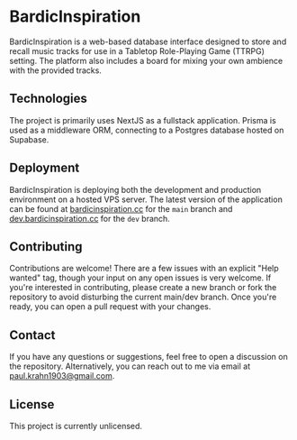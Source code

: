 # BardicInspiration

BardicInspiration is a web-based database interface designed to store and recall music tracks for use in a Tabletop Role-Playing Game (TTRPG) setting. The platform also includes a board for mixing your own ambience with the provided tracks.

## Technologies

The project is primarily uses NextJS as a fullstack application.
Prisma is used as a middleware ORM, connecting to a Postgres database hosted on Supabase.

## Deployment

BardicInspiration is deploying both the development and production environment on a hosted VPS server. The latest version of the application can be found at [bardicinspiration.cc](https://bardicinspiration.cc) for the `main` branch and [dev.bardicinspiration.cc](https://dev.bardicinspiration.cc) for the `dev` branch.

## Contributing

Contributions are welcome! There are a few issues with an explicit "Help wanted" tag, though your input on any open issues is very welcome. If you're interested in contributing, please create a new branch or fork the repository to avoid disturbing the current main/dev branch. Once you're ready, you can open a pull request with your changes.

## Contact

If you have any questions or suggestions, feel free to open a discussion on the repository. Alternatively, you can reach out to me via email at paul.krahn1903@gmail.com.

## License

This project is currently unlicensed.
